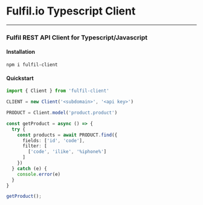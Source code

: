 # Fulfil.io Typescript Client

---

### Fulfil REST API Client for Typescript/Javascript

#### Installation

```
npm i fulfil-client
```

#### Quickstart

```typescript
import { Client } from 'fulfil-client'

CLIENT = new Client('<subdomain>', '<api key>')

PRODUCT = Client.model('product.product')

const getProduct = async () => {
  try {
    const products = await PRODUCT.find({
      fields: ['id', 'code'],
      filter: [
        ['code', 'ilike', '%iphone%']
      ]
    })
  } catch (e) {
    console.error(e)
  }
}

getProduct();
```
